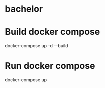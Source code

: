 # bachelor

# Build docker compose
docker-compose up -d --build

# Run docker compose 
docker-compose up
